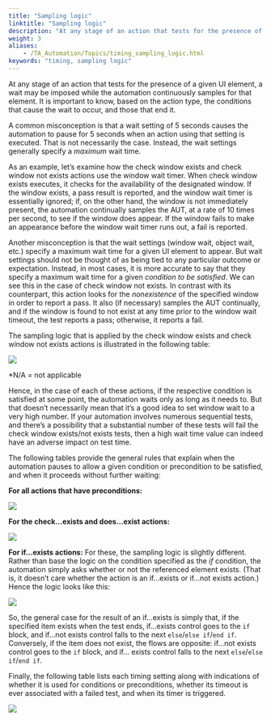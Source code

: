 ```yaml
--- 
title: "Sampling logic"
linktitle: "Sampling logic"
description: "At any stage of an action that tests for the presence of a given UI element, a wait may be imposed while the automation continuously samples for that element. It is important to know, based on the action type, the conditions that cause the wait to occur, and those that end it."
weight: 3
aliases: 
    - /TA_Automation/Topics/timing_sampling_logic.html
keywords: "timing, sampling logic"
---
```


At any stage of an action that tests for the presence of a given UI element, a wait may be imposed while the automation continuously samples for that element. It is important to know, based on the action type, the conditions that cause the wait to occur, and those that end it.

A common misconception is that a wait setting of 5 seconds causes the automation to pause for 5 seconds when an action using that setting is executed. That is not necessarily the case. Instead, the wait settings generally specify a *maximum* wait time.

As an example, let’s examine how the check window exists and check window not exists actions use the window wait timer. When check window exists executes, it checks for the availability of the designated window. If the window exists, a pass result is reported, and the window wait timer is essentially ignored; if, on the other hand, the window is not immediately present, the automation continually samples the AUT, at a rate of 10 times per second, to see if the window does appear. If the window fails to make an appearance before the window wait timer runs out, a fail is reported.

Another misconception is that the wait settings \(window wait, object wait, etc.\) specify a maximum wait time for a given UI element to appear. But wait settings should not be thought of as being tied to any particular outcome or expectation. Instead, in most cases, it is more accurate to say that they specify a maximum wait time for a given *condition to be satisfied*. We can see this in the case of check window not exists. In contrast with its counterpart, this action looks for the *nonexistence* of the specified window in order to report a pass. It also \(if necessary\) samples the AUT continually, and if the window is found to not exist at any time prior to the window wait timeout, the test reports a pass; otherwise, it reports a fail.

The sampling logic that is applied by the check window exists and check window not exists actions is illustrated in the following table:

![](/images/TA_Automation/Images/timing_tbl_check_window_exists_sampling_logic.png)

\*N/A = not applicable

Hence, in the case of each of these actions, if the respective condition is satisfied at some point, the automation waits only as long as it needs to. But that doesn’t necessarily mean that it’s a good idea to set window wait to a very high number. If your automation involves numerous sequential tests, and there’s a possibility that a substantial number of these tests will fail the check window exists/not exists tests, then a high wait time value can indeed have an adverse impact on test time.

The following tables provide the general rules that explain when the automation pauses to allow a given condition or precondition to be satisfied, and when it proceeds without further waiting:

**For all actions that have preconditions:**

![](/images/TA_Automation/Images/timing_tbl_sampling_logic-preconditions.png)

**For the check…exists and does…exist actions:**

![](/images/TA_Automation/Images/timing_tbl_sampling_logic-check_exist-does_exist.png)

**For if…exists actions:** For these, the sampling logic is slightly different. Rather than base the logic on the condition specified as the *if* condition, the automation simply asks whether or not the referenced element exists. \(That is, it doesn’t care whether the action is an if…exists or if…not exists action.\) Hence the logic looks like this:

![](/images/TA_Automation/Images/timing_tbl_sampling_logic-if_exists.png)

So, the general case for the result of an if…exists is simply that, if the specified item exists when the test ends, if…exists control goes to the `if` block, and if…not exists control falls to the next `else`/`else if`/`end if`. Conversely, if the item does not exist, the flows are opposite: if…not exists control goes to the `if` block, and if… exists control falls to the next `else`/`else if`/`end if`.

Finally, the following table lists each timing setting along with indications of whether it is used for conditions or preconditions, whether its timeout is ever associated with a failed test, and when its timer is triggered.

![](/images/TA_Automation/Images/timing_tbl_timing_setting_attributes.png)




